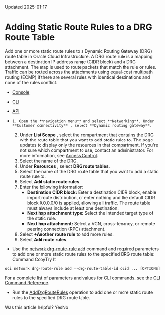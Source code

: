 Updated 2025-01-17
# Adding Static Route Rules to a DRG Route Table
Add one or more static route rules to a Dynamic Routing Gateway (DRG) route table in Oracle Cloud Infrastructure.
A DRG route rule is a mapping between a destination IP address range (CIDR block) and a DRG attachment. The map is used to route packets that match the rule or rules. Traffic can be routed across the attachments using equal-cost multipath routing (ECMP) if there are several rules with identical destinations and none of the rules conflict.
  * [Console](https://docs.oracle.com/en-us/iaas/Content/Network/Tasks/drg-rtrule-add.htm)
  * [CLI](https://docs.oracle.com/en-us/iaas/Content/Network/Tasks/drg-rtrule-add.htm)
  * [API](https://docs.oracle.com/en-us/iaas/Content/Network/Tasks/drg-rtrule-add.htm)


  *     1. Open the **navigation menu** and select **Networking**. Under **Customer connectivity** , select **Dynamic routing gateway**.
    2. Under **List Scope** , select the compartment that contains the DRG with the route table that you want to add static rules to.
The page updates to display only the resources in that compartment. If you're not sure which compartment to use, contact an administrator. For more information, see [Access Control](https://docs.oracle.com/en-us/iaas/Content/Network/Concepts/accesscontrol.htm#Access_Control).
    3. Select the name of the DRG.
    4. Under **Resources** , select **DRG route tables**. 
    5. Select the name of the DRG route table that you want to add a static route rule to. 
    6. Select **Add static route rules**. 
    7. Enter the following information:
       * **Destination CIDR block:** Enter a destination CIDR block, enable import route distribution, or enter nothing and the default CIDR block 0.0.0.0/0 is applied, allowing all traffic. The route table must always include at least one destination. 
       * **Next hop attachment type:** Select the intended target type of the static rule. 
       * **Next hop attachment:** Select a VCN, cross-tenancy, or remote peering connection (RPC) attachment.
    8. Select **+Another route rule** to add more rules. 
    9. Select **Add route rules**.
  * Use the [network drg-route-rule add](https://docs.oracle.com/iaas/tools/oci-cli/latest/oci_cli_docs/cmdref/network/drg-route-rule/add.html) command and required parameters to add one or more static route rules to the specified DRG route table:
Command
CopyTry It
```
oci network drg-route-rule add --drg-route-table-id ocid ... [OPTIONS]
```

For a complete list of parameters and values for CLI commands, see the [CLI Command Reference](https://docs.oracle.com/iaas/tools/oci-cli/latest).
  * Run the [AddDrgRouteRules](https://docs.oracle.com/iaas/api/#/en/iaas/latest/DrgRouteRule/AddDrgRouteRules) operation to add one or more static route rules to the specified DRG route table.


Was this article helpful?
YesNo

